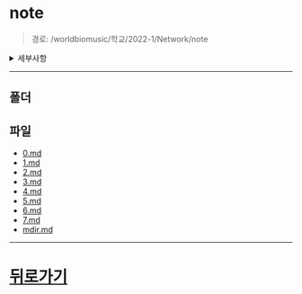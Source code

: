 # note
> 경로: /worldbiomusic/학교/2022-1/Network/note
<details>
<summary>세부사항</summary>

- 폴더: 0
- 파일: 9
</details>

---


## 폴더

## 파일
- [0.md](./0.md)
- [1.md](./1.md)
- [2.md](./2.md)
- [3.md](./3.md)
- [4.md](./4.md)
- [5.md](./5.md)
- [6.md](./6.md)
- [7.md](./7.md)
- [mdir.md](./mdir.md)
---
# [뒤로가기](../mdir.md)
